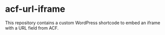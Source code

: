 # acf-url-iframe
This repository contains a custom WordPress shortcode to embed an iframe with a URL field from ACF. 
